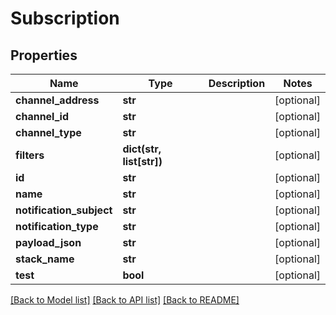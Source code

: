 # Subscription

## Properties
Name | Type | Description | Notes
------------ | ------------- | ------------- | -------------
**channel_address** | **str** |  | [optional] 
**channel_id** | **str** |  | [optional] 
**channel_type** | **str** |  | [optional] 
**filters** | **dict(str, list[str])** |  | [optional] 
**id** | **str** |  | [optional] 
**name** | **str** |  | [optional] 
**notification_subject** | **str** |  | [optional] 
**notification_type** | **str** |  | [optional] 
**payload_json** | **str** |  | [optional] 
**stack_name** | **str** |  | [optional] 
**test** | **bool** |  | [optional] 

[[Back to Model list]](../README.md#documentation-for-models) [[Back to API list]](../README.md#documentation-for-api-endpoints) [[Back to README]](../README.md)



